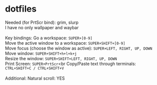 # dotfiles
Needed (for PrtScr bind): grim, slurp <br>
I have no only wallpaper and waybar
<br><br>
Key bindings:
  Go a workspace: `SUPER+[0-9]`<br>
  Move the active window to a workspace: `SUPER+SHIFT+[0-9]`<br>
  Move focus (choose the window as active): `SUPER+LEFT, RIGHT, UP, DOWN`<br>
  Move window: `SUPER+SHIFT+h+l+k+j`<br>
  Resize the window: `SUPER+SHIFT+LEFT, RIGHT, UP, DOWN`<br>
  Print Screen: `SUPER+PrtScr`<br
  Copy/Paste text through terminals: `CTRL+SHIFT+C / CTRL+SHIFT+V`
<br><br>
Additional:
  Natural scroll: YES

